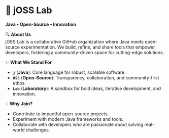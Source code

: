 # 🚀 jOSS Lab  
**Java • Open-Source • Innovation**  

🔍 **About Us**  
jOSS Lab is a collaborative GitHub organization where Java meets open-source experimentation. We build, refine, and share tools that empower developers, fostering a community-driven space for cutting-edge solutions.  

✨ **What We Stand For**  
- **`j`** (**Java**): Core language for robust, scalable software.  
- **`OSS`** (**Open-Source**): Transparency, collaboration, and community-first ethos.  
- **`Lab`** (**Laboratory**): A sandbox for bold ideas, iterative development, and innovation.  

💡 **Why Join?**  
- Contribute to impactful open-source projects.  
- Experiment with modern Java frameworks and tools.  
- Collaborate with developers who are passionate about solving real-world challenges.  
